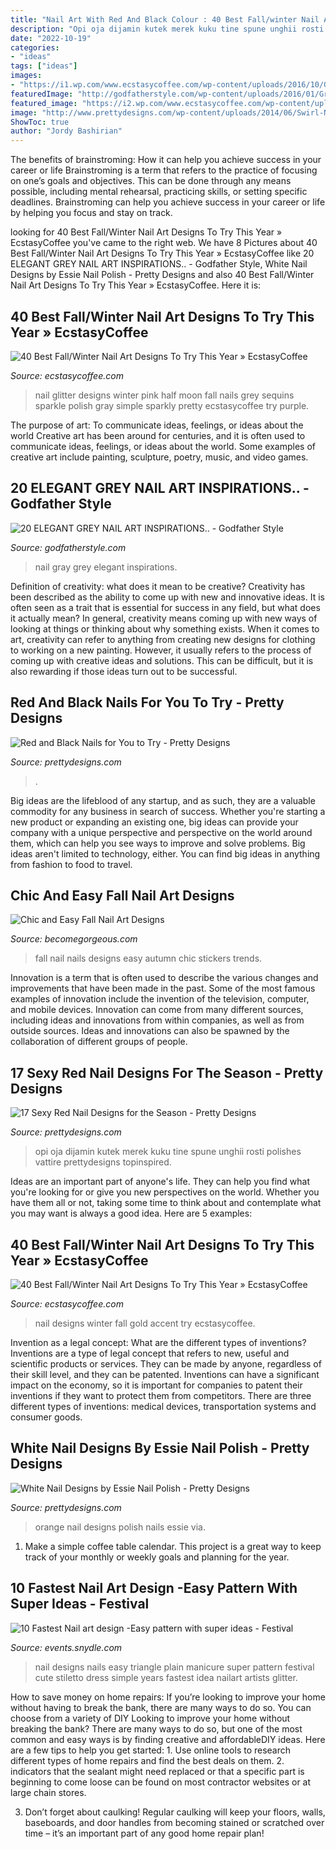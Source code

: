 ```yaml
---
title: "Nail Art With Red And Black Colour : 40 Best Fall/winter Nail Art Designs To Try This Year » Ecstasycoffee"
description: "Opi oja dijamin kutek merek kuku tine spune unghii rosti polishes vattire prettydesigns topinspired"
date: "2022-10-19"
categories:
- "ideas"
tags: ["ideas"]
images:
- "https://i1.wp.com/www.ecstasycoffee.com/wp-content/uploads/2016/10/GOLD-GLITTERY-ACCENT-NAIL.jpg"
featuredImage: "http://godfatherstyle.com/wp-content/uploads/2016/01/Gray-Nail-Art-Ideas-6..jpg"
featured_image: "https://i2.wp.com/www.ecstasycoffee.com/wp-content/uploads/2016/10/Chrome-polishes-and-sequins-winter-nail-art-design..jpg"
image: "http://www.prettydesigns.com/wp-content/uploads/2014/06/Swirl-Nails.jpg"
ShowToc: true
author: "Jordy Bashirian"
---
```



The benefits of brainstroming: How it can help you achieve success in your career or life
Brainstroming is a term that refers to the practice of focusing on one’s goals and objectives. This can be done through any means possible, including mental rehearsal, practicing skills, or setting specific deadlines. Brainstroming can help you achieve success in your career or life by helping you focus and stay on track.

	

		
looking for 40 Best Fall/Winter Nail Art Designs To Try This Year » EcstasyCoffee you've came to the right web. We have 8 Pictures about 40 Best Fall/Winter Nail Art Designs To Try This Year » EcstasyCoffee like 20 ELEGANT GREY NAIL ART INSPIRATIONS.. - Godfather Style, White Nail Designs by Essie Nail Polish - Pretty Designs and also 40 Best Fall/Winter Nail Art Designs To Try This Year » EcstasyCoffee. Here it is:
		
    
## 40 Best Fall/Winter Nail Art Designs To Try This Year » EcstasyCoffee

<img loading=lazy src="https://i2.wp.com/www.ecstasycoffee.com/wp-content/uploads/2016/10/Chrome-polishes-and-sequins-winter-nail-art-design..jpg" onerror="this.onerror=null;this.src='https://tse1.mm.bing.net/th?id=OIP.5kCGVUBUyPpSoOLdj-xzTgHaHa&amp;pid=15.1';" alt="40 Best Fall/Winter Nail Art Designs To Try This Year » EcstasyCoffee">

_Source: ecstasycoffee.com_

>nail glitter designs winter pink half moon fall nails grey sequins sparkle polish gray simple sparkly pretty ecstasycoffee try purple. 

	

The purpose of art: To communicate ideas, feelings, or ideas about the world
Creative art has been around for centuries, and it is often used to communicate ideas, feelings, or ideas about the world. Some examples of creative art include painting, sculpture, poetry, music, and video games.

    
## 20 ELEGANT GREY NAIL ART INSPIRATIONS.. - Godfather Style

<img loading=lazy src="http://godfatherstyle.com/wp-content/uploads/2016/01/Gray-Nail-Art-Ideas-6..jpg" onerror="this.onerror=null;this.src='https://tse2.mm.bing.net/th?id=OIP.QYOn4HHPvJgIa0HHdp5rkgHaJ4&amp;pid=15.1';" alt="20 ELEGANT GREY NAIL ART INSPIRATIONS.. - Godfather Style">

_Source: godfatherstyle.com_

>nail gray grey elegant inspirations. 

	

Definition of creativity: what does it mean to be creative?
Creativity has been described as the ability to come up with new and innovative ideas. It is often seen as a trait that is essential for success in any field, but what does it actually mean? In general, creativity means coming up with new ways of looking at things or thinking about why something exists. When it comes to art, creativity can refer to anything from creating new designs for clothing to working on a new painting. However, it usually refers to the process of coming up with creative ideas and solutions. This can be difficult, but it is also rewarding if those ideas turn out to be successful.

    
## Red And Black Nails For You To Try - Pretty Designs

<img loading=lazy src="http://www.prettydesigns.com/wp-content/uploads/2014/06/Swirl-Nails.jpg" onerror="this.onerror=null;this.src='https://tse4.mm.bing.net/th?id=OIP.c8Z4flkntvah3tL2CG4kEwHaKQ&amp;pid=15.1';" alt="Red and Black Nails for You to Try - Pretty Designs">

_Source: prettydesigns.com_

>. 

	

Big ideas are the lifeblood of any startup, and as such, they are a valuable commodity for any business in search of success. Whether you're starting a new product or expanding an existing one, big ideas can provide your company with a unique perspective and perspective on the world around them, which can help you see ways to improve and solve problems. Big ideas aren't limited to technology, either. You can find big ideas in anything from fashion to food to travel.

    
## Chic And Easy Fall Nail Art Designs

<img loading=lazy src="https://static.becomegorgeous.com/img/arts/2012/Sep/16/8645/nail_art_fall_2012_10.jpg" onerror="this.onerror=null;this.src='https://tse3.mm.bing.net/th?id=OIP.w2gTNwxHJ1BwZhCXzJRRZwHaJ4&amp;pid=15.1';" alt="Chic and Easy Fall Nail Art Designs">

_Source: becomegorgeous.com_

>fall nail nails designs easy autumn chic stickers trends. 

	

Innovation is a term that is often used to describe the various changes and improvements that have been made in the past. Some of the most famous examples of innovation include the invention of the television, computer, and mobile devices. Innovation can come from many different sources, including ideas and innovations from within companies, as well as from outside sources. Ideas and innovations can also be spawned by the collaboration of different groups of people.

    
## 17 Sexy Red Nail Designs For The Season - Pretty Designs

<img loading=lazy src="http://www.prettydesigns.com/wp-content/uploads/2014/03/Pretty-Nails1.jpg" onerror="this.onerror=null;this.src='https://tse4.mm.bing.net/th?id=OIP.sIJyoX9A6M5SV_cMU_o6cQHaKD&amp;pid=15.1';" alt="17 Sexy Red Nail Designs for the Season - Pretty Designs">

_Source: prettydesigns.com_

>opi oja dijamin kutek merek kuku tine spune unghii rosti polishes vattire prettydesigns topinspired. 

	

Ideas are an important part of anyone's life. They can help you find what you're looking for or give you new perspectives on the world. Whether you have them all or not, taking some time to think about and contemplate what you may want is always a good idea. Here are 5 examples: 

    
## 40 Best Fall/Winter Nail Art Designs To Try This Year » EcstasyCoffee

<img loading=lazy src="https://i1.wp.com/www.ecstasycoffee.com/wp-content/uploads/2016/10/GOLD-GLITTERY-ACCENT-NAIL.jpg" onerror="this.onerror=null;this.src='https://tse4.mm.bing.net/th?id=OIP.sRBLqSbPZ-3SiQqQjp1yjgHaHa&amp;pid=15.1';" alt="40 Best Fall/Winter Nail Art Designs To Try This Year » EcstasyCoffee">

_Source: ecstasycoffee.com_

>nail designs winter fall gold accent try ecstasycoffee. 

	

Invention as a legal concept: What are the different types of inventions?
Inventions are a type of legal concept that refers to new, useful and scientific products or services. They can be made by anyone, regardless of their skill level, and they can be patented. Inventions can have a significant impact on the economy, so it is important for companies to patent their inventions if they want to protect them from competitors. There are three different types of inventions: medical devices, transportation systems and consumer goods.

    
## White Nail Designs By Essie Nail Polish - Pretty Designs

<img loading=lazy src="http://www.prettydesigns.com/wp-content/uploads/2014/04/White-and-Orange-Nails.jpg" onerror="this.onerror=null;this.src='https://tse1.mm.bing.net/th?id=OIP.4SX9u75DHDmoZazfIUWFbAHaLD&amp;pid=15.1';" alt="White Nail Designs by Essie Nail Polish - Pretty Designs">

_Source: prettydesigns.com_

>orange nail designs polish nails essie via. 

	

1. Make a simple coffee table calendar. This project is a great way to keep track of your monthly or weekly goals and planning for the year.

    
## 10 Fastest Nail Art Design -Easy Pattern With Super Ideas - Festival

<img loading=lazy src="http://events.snydle.com/files/2016/02/party-nail-art.jpg" onerror="this.onerror=null;this.src='https://tse3.mm.bing.net/th?id=OIP.VGK7ifDSEhwlNf4cjppASAHaFj&amp;pid=15.1';" alt="10 Fastest Nail art design -Easy pattern with super ideas - Festival">

_Source: events.snydle.com_

>nail designs nails easy triangle plain manicure super pattern festival cute stiletto dress simple years fastest idea nailart artists glitter. 

	

How to save money on home repairs: If you’re looking to improve your home without having to break the bank, there are many ways to do so. You can choose from a variety of DIY
Looking to improve your home without breaking the bank? There are many ways to do so, but one of the most common and easy ways is by finding creative and affordableDIY ideas. Here are a few tips to help you get started: 1. Use online tools to research different types of home repairs and find the best deals on them.
2. indicators that the sealant might need replaced or that a specific part is beginning to come loose can be found on most contractor websites or at large chain stores.

3. Don’t forget about caulking! Regular caulking will keep your floors, walls, baseboards, and door handles from becoming stained or scratched over time – it’s an important part of any good home repair plan! 
